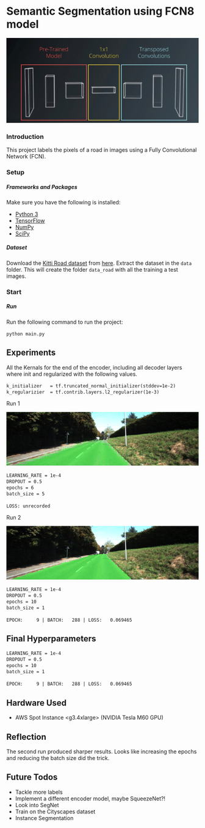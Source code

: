 # Semantic Segmentation using FCN8 model

![alt text](fcn8.png)

### Introduction
This project labels the pixels of a road in images using a Fully Convolutional Network (FCN).

### Setup
##### Frameworks and Packages
Make sure you have the following is installed:
 - [Python 3](https://www.python.org/)
 - [TensorFlow](https://www.tensorflow.org/)
 - [NumPy](http://www.numpy.org/)
 - [SciPy](https://www.scipy.org/)
##### Dataset
Download the [Kitti Road dataset](http://www.cvlibs.net/datasets/kitti/eval_road.php) from [here](http://www.cvlibs.net/download.php?file=data_road.zip).
Extract the dataset in the `data` folder.  This will create the folder `data_road` with all the training a test images.

### Start
##### Run
Run the following command to run the project:
```
python main.py
```

## Experiments
All the Kernals for the end of the encoder, including all decoder layers where init and regularized with the following values.

```
k_initializer   = tf.truncated_normal_initializer(stddev=1e-2)
k_regularizier  = tf.contrib.layers.l2_regularizer(1e-3)
```
Run 1

![alt text](runs/run1.png)
```
LEARNING_RATE = 1e-4
DROPOUT = 0.5
epochs = 6
batch_size = 5

LOSS: unrecorded 
```

Run 2

![alt text](runs/run2.png)

```
LEARNING_RATE = 1e-4
DROPOUT = 0.5
epochs = 10
batch_size = 1

EPOCH:     9 | BATCH:   288 | LOSS:   0.069465
```

## Final Hyperparameters
```
LEARNING_RATE = 1e-4
DROPOUT = 0.5
epochs = 10
batch_size = 1

EPOCH:     9 | BATCH:   288 | LOSS:   0.069465
```

## Hardware Used

* AWS Spot Instance <g3.4xlarge> (NVIDIA Tesla M60 GPU)


## Reflection
The second run produced sharper results. Looks like increasing the epochs and reducing the batch size did the trick.

## Future Todos

* Tackle more labels
* Implement a different encoder model, maybe SqueezeNet?!
* Look into SegNet
* Train on the Cityscapes dataset
* Instance Segmentation